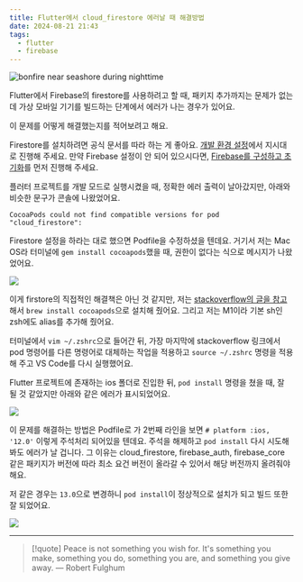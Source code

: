 ```yaml
---
title: Flutter에서 cloud_firestore 에러날 때 해결방법
date: 2024-08-21 21:43
tags:
  - flutter
  - firebase
---
```


![bonfire near seashore during nighttime](https://images.unsplash.com/photo-1508028471618-6f8e1b73eb56?q=80&w=2564&auto=format&fit=crop&ixlib=rb-4.0.3&ixid=M3wxMjA3fDB8MHxwaG90by1wYWdlfHx8fGVufDB8fHx8fA%3D%3D)

Flutter에서 Firebase의 firestore를 사용하려고 할 때, 패키지 추가까지는 문제가 없는데 가상 모바일 기기를 빌드하는 단계에서 에러가 나는 경우가 있어요.

이 문제를 어떻게 해결했는지를 적어보려고 해요.

Firestore를 설치하려면 공식 문서를 따라 하는 게 좋아요. [개발 환경 설정](https://firebase.google.com/docs/firestore/quickstart?hl=ko&_gl=1*lz2ecd*_up*MQ..*_ga*ODA3NDkzMjIxLjE3MjQyMjg0Mzk.*_ga_CW55HF8NVT*MTcyNDIyODQzOS4xLjAuMTcyNDIyODQzOS4wLjAuMA..#dart)에서 지시대로 진행해 주세요.
만약 Firebase 설정이 안 되어 있으시다면, [Firebase를 구성하고 초기화](https://firebase.google.com/docs/flutter/setup?hl=ko&_gl=1*3p8qgr*_up*MQ..*_ga*MTQzMDc1OTU5NC4xNzI0MjQ0MTk1*_ga_CW55HF8NVT*MTcyNDI0NDE5NC4xLjAuMTcyNDI0NDE5NC4wLjAuMA..)를 먼저 진행해 주세요.

플러터 프로젝트를 개발 모드로 실행시켰을 때, 정확한 에러 출력이 날아갔지만, 아래와 비슷한 문구가 콘솔에 나왔었어요.

`CocoaPods could not find compatible versions for pod "cloud_firestore":`

Firestore 설정을 하라는 대로 했으면 Podfile을 수정하셨을 텐데요.
거기서 저는 Mac OS라 터미널에 `gem install cocoapods`했을 때, 권한이 없다는 식으로 메시지가 나왔었어요.

![](assets/202408212143-20240821221424223.webp)

이게 firstore의 직접적인 해결책은 아닌 것 같지만, 저는 [stackoverflow의 글을 참고](https://stackoverflow.com/questions/64901180/how-to-run-cocoapods-on-apple-silicon-m1?page=1&tab=scoredesc#tab-top)해서 `brew install cocoapods`으로 설치해 줬어요. 그리고 저는 M1이라 기본 sh인 zsh에도 alias를 추가해 줬어요.

터미널에서 `vim ~/.zshrc`으로 들어간 뒤, 가장 마지막에 stackoverflow 링크에서 pod 명령어를 다른 명령어로 대체하는 작업을 적용하고 `source ~/.zshrc` 명령을 적용해 주고 VS Code를 다시 실행했어요.

Flutter 프로젝트에 존재하는 ios 폴더로 진입한 뒤, `pod install` 명령을 쳤을 때, 잘 될 것 같았지만 아래와 같은 에러가 표시되었어요.

![](assets/202408212143-20240821222129098.webp)

이 문제를 해결하는 방법은 Podfile로 가 2번째 라인을 보면 `# platform :ios, '12.0'` 이렇게 주석처리 되어있을 텐데요. 주석을 해제하고 `pod install` 다시 시도해 봐도 에러가 날 겁니다. 그 이유는 cloud_firestore, firebase_auth, firebase_core 같은 패키지가 버전에 따라 최소 요건 버전이 올라갈 수 있어서 해당 버전까지 올려줘야 해요.

저 같은 경우는 `13.0`으로 변경하니 `pod install`이 정상적으로 설치가 되고 빌드 또한 잘 되었어요.

![](assets/202408212143-20240821222515669.webp)

---

> [!quote] Peace is not something you wish for. It's something you make, something you do, something you are, and something you give away.
> — Robert Fulghum